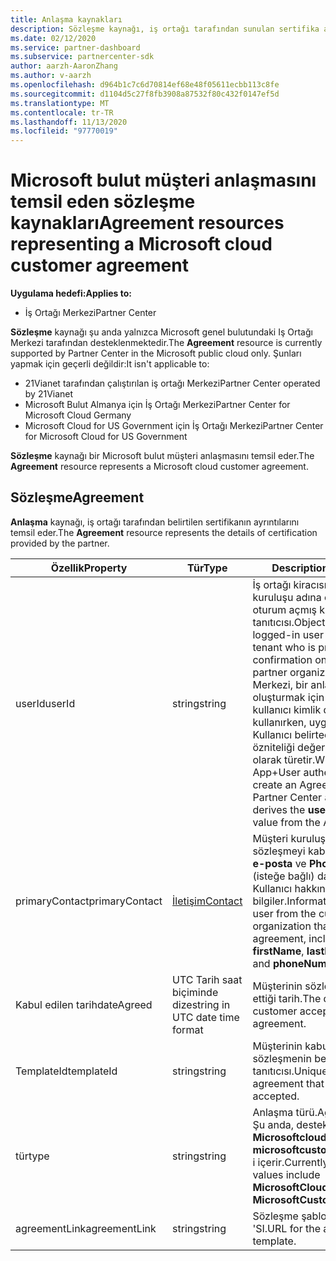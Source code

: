 ```yaml
---
title: Anlaşma kaynakları
description: Sözleşme kaynağı, iş ortağı tarafından sunulan sertifika ayrıntıları ile bir Microsoft bulut müşteri anlaşmasını temsil eder.
ms.date: 02/12/2020
ms.service: partner-dashboard
ms.subservice: partnercenter-sdk
author: aarzh-AaronZhang
ms.author: v-aarzh
ms.openlocfilehash: d964b1c7c6d70814ef68e48f05611ecbb113c8fe
ms.sourcegitcommit: d1104d5c27f8fb3908a87532f80c432f0147ef5d
ms.translationtype: MT
ms.contentlocale: tr-TR
ms.lasthandoff: 11/13/2020
ms.locfileid: "97770019"
---
```

# <a name="agreement-resources-representing-a-microsoft-cloud-customer-agreement"></a><span data-ttu-id="94306-103">Microsoft bulut müşteri anlaşmasını temsil eden sözleşme kaynakları</span><span class="sxs-lookup"><span data-stu-id="94306-103">Agreement resources representing a Microsoft cloud customer agreement</span></span>

<span data-ttu-id="94306-104">**Uygulama hedefi:**</span><span class="sxs-lookup"><span data-stu-id="94306-104">**Applies to:**</span></span>

- <span data-ttu-id="94306-105">İş Ortağı Merkezi</span><span class="sxs-lookup"><span data-stu-id="94306-105">Partner Center</span></span>

<span data-ttu-id="94306-106">**Sözleşme** kaynağı şu anda yalnızca Microsoft genel bulutundaki Iş Ortağı Merkezi tarafından desteklenmektedir.</span><span class="sxs-lookup"><span data-stu-id="94306-106">The **Agreement** resource is currently supported by Partner Center in the Microsoft public cloud only.</span></span> <span data-ttu-id="94306-107">Şunları yapmak için geçerli değildir:</span><span class="sxs-lookup"><span data-stu-id="94306-107">It isn't applicable to:</span></span>

- <span data-ttu-id="94306-108">21Vianet tarafından çalıştırılan iş ortağı Merkezi</span><span class="sxs-lookup"><span data-stu-id="94306-108">Partner Center operated by 21Vianet</span></span>
- <span data-ttu-id="94306-109">Microsoft Bulut Almanya için İş Ortağı Merkezi</span><span class="sxs-lookup"><span data-stu-id="94306-109">Partner Center for Microsoft Cloud Germany</span></span>
- <span data-ttu-id="94306-110">Microsoft Cloud for US Government için İş Ortağı Merkezi</span><span class="sxs-lookup"><span data-stu-id="94306-110">Partner Center for Microsoft Cloud for US Government</span></span>

<span data-ttu-id="94306-111">**Sözleşme** kaynağı bir Microsoft bulut müşteri anlaşmasını temsil eder.</span><span class="sxs-lookup"><span data-stu-id="94306-111">The **Agreement** resource represents a Microsoft cloud customer agreement.</span></span>

## <a name="agreement"></a><span data-ttu-id="94306-112">Sözleşme</span><span class="sxs-lookup"><span data-stu-id="94306-112">Agreement</span></span>

<span data-ttu-id="94306-113">**Anlaşma** kaynağı, iş ortağı tarafından belirtilen sertifikanın ayrıntılarını temsil eder.</span><span class="sxs-lookup"><span data-stu-id="94306-113">The **Agreement** resource represents the details of certification provided by the partner.</span></span>

| <span data-ttu-id="94306-114">Özellik</span><span class="sxs-lookup"><span data-stu-id="94306-114">Property</span></span>       | <span data-ttu-id="94306-115">Tür</span><span class="sxs-lookup"><span data-stu-id="94306-115">Type</span></span>   | <span data-ttu-id="94306-116">Description</span><span class="sxs-lookup"><span data-stu-id="94306-116">Description</span></span>                                                                                               |
|----------------|--------|-----------------------------------------------------------------------------------------------------------|
| <span data-ttu-id="94306-117">userId</span><span class="sxs-lookup"><span data-stu-id="94306-117">userId</span></span>         | <span data-ttu-id="94306-118">string</span><span class="sxs-lookup"><span data-stu-id="94306-118">string</span></span>                         | <span data-ttu-id="94306-119">İş ortağı kiracısında iş ortağı kuruluşu adına onay sağlayan, oturum açmış kullanıcının nesne tanıtıcısı.</span><span class="sxs-lookup"><span data-stu-id="94306-119">Object identifier of the logged-in user in the partner tenant who is providing confirmation on behalf of the partner organization.</span></span> <span data-ttu-id="94306-120">Iş Ortağı Merkezi, bir anlaşma kaynağı oluşturmak için uygulama + kullanıcı kimlik doğrulaması kullanırken, uygulama + Kullanıcı belirtecinden **UserID** özniteliği değerini otomatik olarak türetir.</span><span class="sxs-lookup"><span data-stu-id="94306-120">When using App+User authentication to create an Agreement resource, Partner Center automatically derives the **userId** attribute value from the App+User token.</span></span>                                                                             |
| <span data-ttu-id="94306-121">primaryContact</span><span class="sxs-lookup"><span data-stu-id="94306-121">primaryContact</span></span> | [<span data-ttu-id="94306-122">İletişim</span><span class="sxs-lookup"><span data-stu-id="94306-122">Contact</span></span>](./utility-resources.md#contact) | <span data-ttu-id="94306-123">Müşteri kuruluşundan, sözleşmeyi kabul  **eden,** **Soyadı**, **e-posta** ve **PhoneNumber** (isteğe bağlı) dahil olmak üzere Kullanıcı hakkında bilgiler.</span><span class="sxs-lookup"><span data-stu-id="94306-123">Information about the user from the customer organization that accepted the agreement, including:  **firstName**, **lastName**, **email**, and **phoneNumber** (optional).</span></span> |
| <span data-ttu-id="94306-124">Kabul edilen tarih</span><span class="sxs-lookup"><span data-stu-id="94306-124">dateAgreed</span></span>     | <span data-ttu-id="94306-125">UTC Tarih saat biçiminde dize</span><span class="sxs-lookup"><span data-stu-id="94306-125">string in UTC date time format</span></span> | <span data-ttu-id="94306-126">Müşterinin sözleşmeyi kabul ettiği tarih.</span><span class="sxs-lookup"><span data-stu-id="94306-126">The date when the customer accepted the agreement.</span></span>                                 |
| <span data-ttu-id="94306-127">TemplateId</span><span class="sxs-lookup"><span data-stu-id="94306-127">templateId</span></span>     |<span data-ttu-id="94306-128">string</span><span class="sxs-lookup"><span data-stu-id="94306-128">string</span></span>                          | <span data-ttu-id="94306-129">Müşterinin kabul ettiği sözleşmenin benzersiz tanıtıcısı.</span><span class="sxs-lookup"><span data-stu-id="94306-129">Unique identifier of the agreement that the customer accepted.</span></span> |
| <span data-ttu-id="94306-130">tür</span><span class="sxs-lookup"><span data-stu-id="94306-130">type</span></span>           |<span data-ttu-id="94306-131">string</span><span class="sxs-lookup"><span data-stu-id="94306-131">string</span></span>                          | <span data-ttu-id="94306-132">Anlaşma türü.</span><span class="sxs-lookup"><span data-stu-id="94306-132">Agreement type.</span></span> <span data-ttu-id="94306-133">Şu anda, desteklenen değerler **Microsoftcloudagreement** ve **microsoftcustomeragreement**' i içerir.</span><span class="sxs-lookup"><span data-stu-id="94306-133">Currently, supported values include **MicrosoftCloudAgreement** and **MicrosoftCustomerAgreement**.</span></span>|
| <span data-ttu-id="94306-134">agreementLink</span><span class="sxs-lookup"><span data-stu-id="94306-134">agreementLink</span></span>  | <span data-ttu-id="94306-135">string</span><span class="sxs-lookup"><span data-stu-id="94306-135">string</span></span>                         | <span data-ttu-id="94306-136">Sözleşme şablonunun URL 'SI.</span><span class="sxs-lookup"><span data-stu-id="94306-136">URL for the agreement template.</span></span>                                                    |
